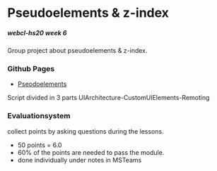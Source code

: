 # Pseudoelements & z-index 
##### webcl-hs20 week 6

Group project about pseudoelements & z-index. 

### Github Pages
* [Pseodoelements](https://florian270496.github.io/WebCli_PseudoElements_ZIndex/pseudo_elements.html) 

Script divided in 3 parts
UIArchitecture-CustomUIElements-Remoting

### Evaluationsystem
collect points by asking questions during the lessons.
* 50 points = 6.0
* 60% of the points are needed to pass the module.
* done individually under notes in MSTeams

